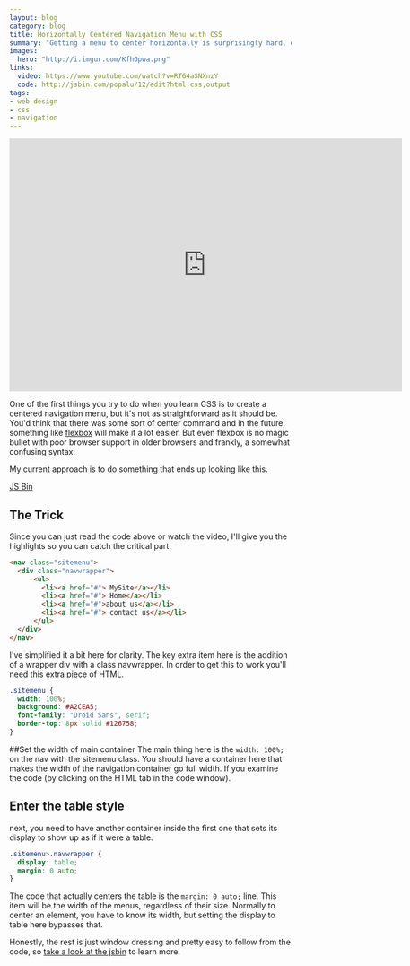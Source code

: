 ```yaml
---
layout: blog
category: blog
title: Horizontally Centered Navigation Menu with CSS
summary: "Getting a menu to center horizontally is surprisingly hard, especially when you're using CSS lists. In this tutorial, I'll show you how to change the display element to pretend you're centering a table, which is easy."
images:
  hero: "http://i.imgur.com/KfhOpwa.png"
links:
  video: https://www.youtube.com/watch?v=RT64aSNXnzY
  code: http://jsbin.com/popalu/12/edit?html,css,output
tags:
- web design
- css
- navigation
---
```


<iframe width="700" height="450" src="https://www.youtube.com/embed/RT64aSNXnzY" frameborder="0" allowfullscreen></iframe>

One of the first things you try to do when you learn CSS is to create a centered navigation menu, but it's not as straightforward as it should be. You'd think that there was some sort of center command and in the future, something like <a href="http://css-tricks.com/snippets/css/a-guide-to-flexbox/">flexbox</a> will make it a lot easier. But even flexbox is no magic bullet with poor browser support in older browsers and frankly, a somewhat confusing syntax.

My current approach is to do something that ends up looking like this.

<a class="jsbin-embed" href="http://jsbin.com/popalu/11/embed?output">JS Bin</a><script src="http://static.jsbin.com/js/embed.js"></script>

## The Trick
Since you can just read the code above or watch the video, I'll give you the highlights so you can catch the critical part.

```html
<nav class="sitemenu">
  <div class="navwrapper">
	  <ul>
	    <li><a href="#"> MySite</a></li>
	    <li><a href="#"> Home</a></li>
	    <li><a href="#">about us</a></li>
	    <li><a href="#"> contact us</a></li>
	  </ul>
  </div>
</nav>
```

I've simplified it a bit here for clarity. The key extra item here is the addition of a wrapper div with a class navwrapper. In order to get this to work you'll need this extra piece of HTML.

```css
.sitemenu {
  width: 100%;
  background: #A2CEA5;
  font-family: "Droid Sans", serif;
  border-top: 8px solid #126758;
}
```

##Set the width of main container
The main thing here is the `width: 100%;` on the nav with the sitemenu class. You should have a container here that makes the width of the navigation container go full width. If you examine the code (by clicking on the HTML tab in the code window).

## Enter the table style
next, you need to have another container inside the first one that sets its display to show up as if it were a table.

```css
.sitemenu>.navwrapper {
  display: table;
  margin: 0 auto;
}
```

The code that actually centers the table is the `margin: 0 auto;` line. This item will be the width of the menus, regardless of their size. Normally to center an element, you have to know its width, but setting the display to table here bypasses that.

Honestly, the rest is just window dressing and pretty easy to follow from the code, so <a href="http://jsbin.com/popalu/9/">take a look at the jsbin</a> to learn more.